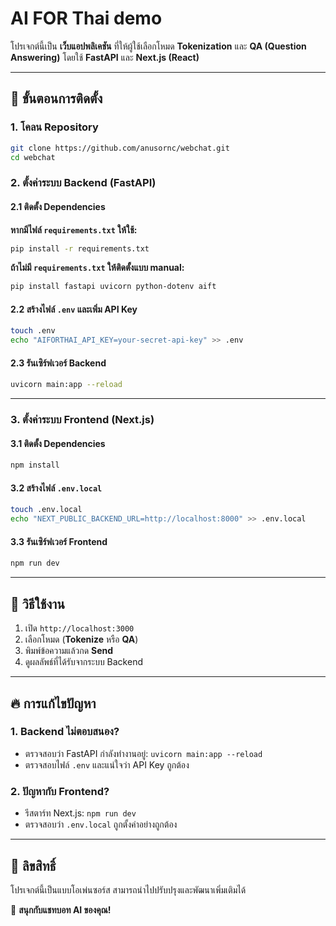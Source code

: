 # AI FOR Thai demo

โปรเจกต์นี้เป็น **เว็บแอปพลิเคชัน** ที่ให้ผู้ใช้เลือกโหมด **Tokenization** และ **QA (Question Answering)** โดยใช้ **FastAPI** และ **Next.js (React)**

---

## 🚀 **ขั้นตอนการติดตั้ง**

### **1. โคลน Repository**

```sh
git clone https://github.com/anusornc/webchat.git
cd webchat
```

### **2. ตั้งค่าระบบ Backend (FastAPI)**

#### **2.1 ติดตั้ง Dependencies**

**หากมีไฟล์ `requirements.txt` ให้ใช้:**
```sh
pip install -r requirements.txt
```

**ถ้าไม่มี `requirements.txt` ให้ติดตั้งแบบ manual:**
```sh
pip install fastapi uvicorn python-dotenv aift
```

#### **2.2 สร้างไฟล์ `.env` และเพิ่ม API Key**
```sh
touch .env
echo "AIFORTHAI_API_KEY=your-secret-api-key" >> .env
```

#### **2.3 รันเซิร์ฟเวอร์ Backend**

```sh
uvicorn main:app --reload
```

---

### **3. ตั้งค่าระบบ Frontend (Next.js)**

#### **3.1 ติดตั้ง Dependencies**

```sh
npm install
```

#### **3.2 สร้างไฟล์ `.env.local`**
```sh
touch .env.local
echo "NEXT_PUBLIC_BACKEND_URL=http://localhost:8000" >> .env.local
```

#### **3.3 รันเซิร์ฟเวอร์ Frontend**

```sh
npm run dev
```

---

## 🎯 **วิธีใช้งาน**
1. เปิด `http://localhost:3000`
2. เลือกโหมด (**Tokenize** หรือ **QA**)
3. พิมพ์ข้อความแล้วกด **Send**
4. ดูผลลัพธ์ที่ได้รับจากระบบ Backend

---

## 🔥 **การแก้ไขปัญหา**
### **1. Backend ไม่ตอบสนอง?**
- ตรวจสอบว่า FastAPI กำลังทำงานอยู่: `uvicorn main:app --reload`
- ตรวจสอบไฟล์ `.env` และแน่ใจว่า API Key ถูกต้อง

### **2. ปัญหากับ Frontend?**
- รีสตาร์ท Next.js: `npm run dev`
- ตรวจสอบว่า `.env.local` ถูกตั้งค่าอย่างถูกต้อง

---

## 📜 **ลิขสิทธิ์**
โปรเจกต์นี้เป็นแบบโอเพ่นซอร์ส สามารถนำไปปรับปรุงและพัฒนาเพิ่มเติมได้

🚀 **สนุกกับแชทบอท AI ของคุณ!**